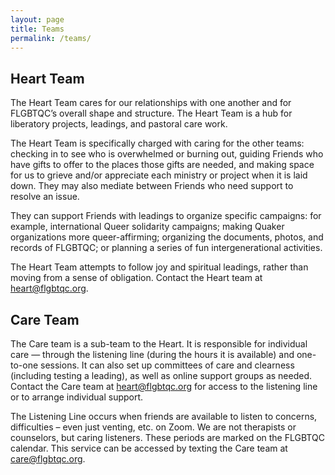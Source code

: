 ```yaml
---
layout: page
title: Teams
permalink: /teams/
---
```


## Heart Team
The Heart Team cares for our relationships with one another and for FLGBTQC’s overall shape and structure. The Heart Team is a hub for liberatory projects, leadings, and pastoral care work.

The Heart Team is specifically charged with caring for the other teams: checking in to see who is overwhelmed or burning out, guiding Friends who have gifts to offer to the places those gifts are needed, and making space for us to grieve and/or appreciate each ministry or project when it is laid down. They may also mediate between Friends who need support to resolve an issue.

They can support Friends with leadings to organize specific campaigns: for example, international Queer solidarity campaigns; making Quaker organizations more queer-affirming; organizing the documents, photos, and records of FLGBTQC; or planning a series of fun intergenerational activities.

The Heart Team attempts to follow joy and spiritual leadings, rather than moving from a sense of obligation. Contact the Heart team at [heart@flgbtqc.org](mailto:heart@flgbtqc.org).

## Care Team
The Care team is a sub-team to the Heart. It is responsible for individual care &mdash; through the listening line (during the hours it is available) and one-to-one sessions. It can also set up committees of care and clearness (including testing a leading), as well as online support groups as needed.  Contact the Care team at [heart@flgbtqc.org](mailto:heart@flgbtqc.org) for access to the listening line or to arrange individual support.

The Listening Line occurs when friends are available to listen to concerns, difficulties – even just venting, etc. on Zoom. We are not therapists or counselors, but caring listeners. These periods are marked on the FLGBTQC calendar. This service can be accessed by texting the Care team at care@flgbtqc.org.
